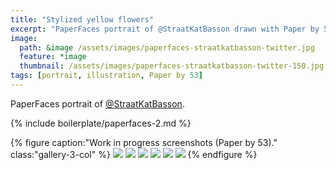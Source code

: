 ```yaml
---
title: "Stylized yellow flowers"
excerpt: "PaperFaces portrait of @StraatKatBasson drawn with Paper by 53 on an iPad."
image: 
  path: &image /assets/images/paperfaces-straatkatbasson-twitter.jpg 
  feature: *image
  thumbnail: /assets/images/paperfaces-straatkatbasson-twitter-150.jpg
tags: [portrait, illustration, Paper by 53]
---
```


PaperFaces portrait of [@StraatKatBasson](https://twitter.com/StraatKatBasson).

{% include boilerplate/paperfaces-2.md %}

{% figure caption:"Work in progress screenshots (Paper by 53)." class:"gallery-3-col" %}
[![](/assets/images/paperfaces-straatkatbasson-process-1-600.jpg)](/assets/images/paperfaces-straatkatbasson-process-1-lg.jpg)
[![](/assets/images/paperfaces-straatkatbasson-process-2-600.jpg)](/assets/images/paperfaces-straatkatbasson-process-2-lg.jpg)
[![](/assets/images/paperfaces-straatkatbasson-process-3-600.jpg)](/assets/images/paperfaces-straatkatbasson-process-3-lg.jpg)
[![](/assets/images/paperfaces-straatkatbasson-process-4-600.jpg)](/assets/images/paperfaces-straatkatbasson-process-4-lg.jpg)
[![](/assets/images/paperfaces-straatkatbasson-process-5-600.jpg)](/assets/images/paperfaces-straatkatbasson-process-5-lg.jpg)
[![](/assets/images/paperfaces-straatkatbasson-process-6-600.jpg)](/assets/images/paperfaces-straatkatbasson-process-6-lg.jpg)
{% endfigure %}

